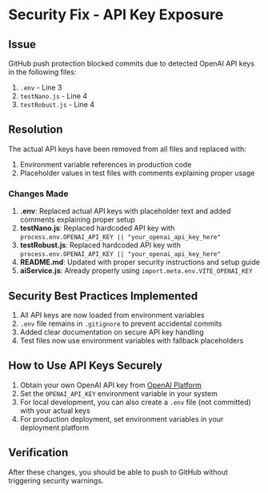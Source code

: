 # Security Fix - API Key Exposure

## Issue

GitHub push protection blocked commits due to detected OpenAI API keys in the following files:
1. `.env` - Line 3
2. `testNano.js` - Line 4
3. `testRobust.js` - Line 4

## Resolution

The actual API keys have been removed from all files and replaced with:
1. Environment variable references in production code
2. Placeholder values in test files with comments explaining proper usage

### Changes Made

1. **.env**: Replaced actual API keys with placeholder text and added comments explaining proper setup
2. **testNano.js**: Replaced hardcoded API key with `process.env.OPENAI_API_KEY || "your_openai_api_key_here"`
3. **testRobust.js**: Replaced hardcoded API key with `process.env.OPENAI_API_KEY || "your_openai_api_key_here"`
4. **README.md**: Updated with proper security instructions and setup guide
5. **aiService.js**: Already properly using `import.meta.env.VITE_OPENAI_KEY`

## Security Best Practices Implemented

1. All API keys are now loaded from environment variables
2. `.env` file remains in `.gitignore` to prevent accidental commits
3. Added clear documentation on secure API key handling
4. Test files now use environment variables with fallback placeholders

## How to Use API Keys Securely

1. Obtain your own OpenAI API key from [OpenAI Platform](https://platform.openai.com/)
2. Set the `OPENAI_API_KEY` environment variable in your system
3. For local development, you can also create a `.env` file (not committed) with your actual keys
4. For production deployment, set environment variables in your deployment platform

## Verification

After these changes, you should be able to push to GitHub without triggering security warnings.